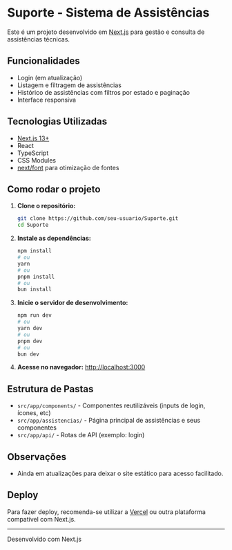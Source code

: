 # Suporte - Sistema de Assistências

Este é um projeto desenvolvido em [Next.js](https://nextjs.org) para gestão e consulta de assistências técnicas.

## Funcionalidades

- Login (em atualização)
- Listagem e filtragem de assistências
- Histórico de assistências com filtros por estado e paginação
- Interface responsiva

## Tecnologias Utilizadas

- [Next.js 13+](https://nextjs.org/)
- React
- TypeScript
- CSS Modules
- [next/font](https://nextjs.org/docs/app/building-your-application/optimizing/fonts) para otimização de fontes

## Como rodar o projeto

1. **Clone o repositório:**
   ```bash
   git clone https://github.com/seu-usuario/Suporte.git
   cd Suporte
   ```

2. **Instale as dependências:**
   ```bash
   npm install
   # ou
   yarn
   # ou
   pnpm install
   # ou
   bun install
   ```

3. **Inicie o servidor de desenvolvimento:**
   ```bash
   npm run dev
   # ou
   yarn dev
   # ou
   pnpm dev
   # ou
   bun dev
   ```

4. **Acesse no navegador:**
   [http://localhost:3000](http://localhost:3000)

## Estrutura de Pastas

- `src/app/components/` - Componentes reutilizáveis (inputs de login, ícones, etc)
- `src/app/assistencias/` - Página principal de assistências e seus componentes
- `src/app/api/` - Rotas de API (exemplo: login)

## Observações

- Ainda em atualizações para deixar o site estático para acesso facilitado.

## Deploy

Para fazer deploy, recomenda-se utilizar a [Vercel](https://vercel.com/) ou outra plataforma compatível com Next.js.

---

Desenvolvido com Next.js